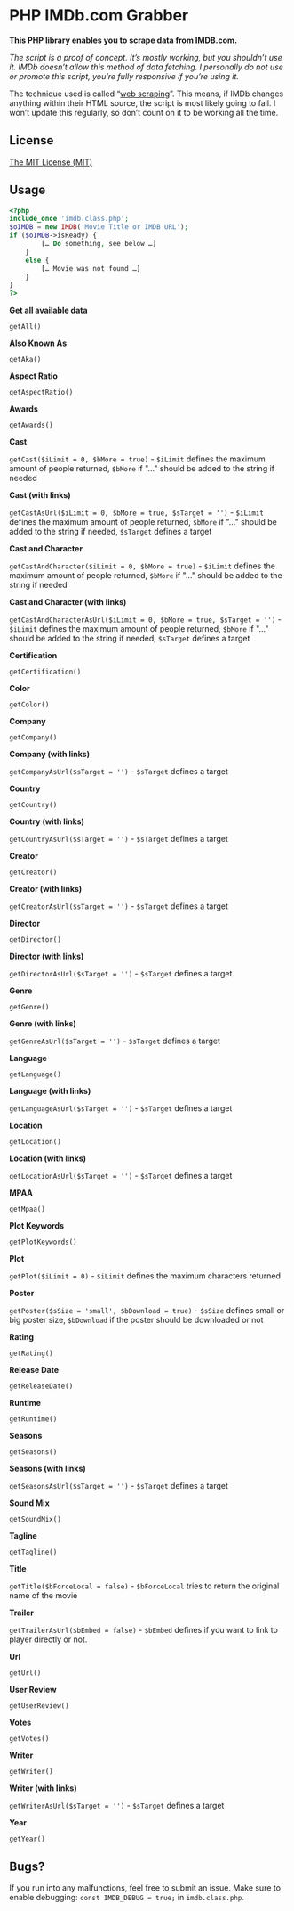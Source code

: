 # PHP IMDb.com Grabber

**This PHP library enables you to scrape data from IMDB.com.**

*The script is a proof of concept. It’s mostly working, but you shouldn’t use it. IMDb doesn’t allow this method of data fetching. I personally do not use or promote this script, you’re fully responsive if you’re using it.*

The technique used is called “[web scraping](http://en.wikipedia.org/wiki/Web_scraping "Web scraping at Wikipedia")”. This means, if IMDb changes anything within their HTML source, the script is most likely going to fail. I won’t update this regularly, so don’t count on it to be working all the time.

## License

[The MIT License (MIT)](https://fabianbeiner.mit-license.org/ "The MIT License")

## Usage

```php
<?php
include_once 'imdb.class.php';
$oIMDB = new IMDB('Movie Title or IMDB URL');
if ($oIMDB->isReady) {
        [… Do something, see below …]
    }
    else {
        [… Movie was not found …]
    }
}
?>
```

**Get all available data**

`getAll()`

**Also Known As**

`getAka()`

**Aspect Ratio**

`getAspectRatio()`

**Awards**

`getAwards()`

**Cast**

`getCast($iLimit = 0, $bMore = true)` - `$iLimit` defines the maximum amount of people returned, `$bMore` if "…" should be added to the string if needed

**Cast (with links)**

`getCastAsUrl($iLimit = 0, $bMore = true, $sTarget = '')` - `$iLimit` defines the maximum amount of people returned, `$bMore` if "…" should be added to the string if needed, `$sTarget` defines a target

**Cast and Character**

`getCastAndCharacter($iLimit = 0, $bMore = true)` - `$iLimit` defines the maximum amount of people returned, `$bMore` if "…" should be added to the string if needed

**Cast and Character (with links)**

`getCastAndCharacterAsUrl($iLimit = 0, $bMore = true, $sTarget = '')` - `$iLimit` defines the maximum amount of people returned, `$bMore` if "…" should be added to the string if needed, `$sTarget` defines a target

**Certification**

`getCertification()`

**Color**

`getColor()`

**Company**

`getCompany()`

**Company (with links)**

`getCompanyAsUrl($sTarget = '')` - `$sTarget` defines a target

**Country**

`getCountry()`

**Country (with links)**

`getCountryAsUrl($sTarget = '')` - `$sTarget` defines a target

**Creator**

`getCreator()`

**Creator (with links)**

`getCreatorAsUrl($sTarget = '')` - `$sTarget` defines a target

**Director**

`getDirector()`

**Director (with links)**

`getDirectorAsUrl($sTarget = '')` - `$sTarget` defines a target

**Genre**

`getGenre()`

**Genre (with links)**

`getGenreAsUrl($sTarget = '')` - `$sTarget` defines a target

**Language**

`getLanguage()`

**Language (with links)**

`getLanguageAsUrl($sTarget = '')` - `$sTarget` defines a target

**Location**

`getLocation()`

**Location (with links)**

`getLocationAsUrl($sTarget = '')` - `$sTarget` defines a target

**MPAA**

`getMpaa()`

**Plot Keywords**

`getPlotKeywords()`

**Plot**

`getPlot($iLimit = 0)` - `$iLimit` defines the maximum characters returned

**Poster**

`getPoster($sSize = 'small', $bDownload = true)` - `$sSize` defines small or big poster size, `$bDownload` if the poster should be downloaded or not

**Rating**

`getRating()`

**Release Date**

`getReleaseDate()`

**Runtime**

`getRuntime()`

**Seasons**

`getSeasons()`

**Seasons (with links)**

`getSeasonsAsUrl($sTarget = '')` - `$sTarget` defines a target

**Sound Mix**

`getSoundMix()`

**Tagline**

`getTagline()`

**Title**

`getTitle($bForceLocal = false)` - `$bForceLocal` tries to return the original name of the movie

**Trailer**

`getTrailerAsUrl($bEmbed = false)` - `$bEmbed` defines if you want to link to player directly or not.

**Url**

`getUrl()`

**User Review**

`getUserReview()`

**Votes**

`getVotes()`

**Writer**

`getWriter()`

**Writer (with links)**

`getWriterAsUrl($sTarget = '')` - `$sTarget` defines a target

**Year**

`getYear()`

## Bugs?

If you run into any malfunctions, feel free to submit an issue. Make sure to enable debugging: `const IMDB_DEBUG = true;` in `imdb.class.php`.
